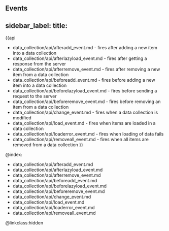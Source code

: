 Events
---
sidebar_label: 
title: 
---          

{{api
- data_collection/api/afteradd_event.md - fires after adding a new item into a data collection
- data_collection/api/afterlazyload_event.md - fires after getting a response from the server
- data_collection/api/afterremove_event.md - fires after removing a new item from a data collection
- data_collection/api/beforeadd_event.md - fires before adding a new item into a data collection
- data_collection/api/beforelazyload_event.md - fires before sending a request to the server
- data_collection/api/beforeremove_event.md - fires before removing an item from a data collection
- data_collection/api/change_event.md - fires when a data collection is modified
- data_collection/api/load_event.md - fires when items are loaded in a data collection
- data_collection/api/loaderror_event.md - fires when loading of data fails
- data_collection/api/removeall_event.md - fires when all items are removed from a data collection
}}


@index:
- data_collection/api/afteradd_event.md
- data_collection/api/afterlazyload_event.md 
- data_collection/api/afterremove_event.md
- data_collection/api/beforeadd_event.md
- data_collection/api/beforelazyload_event.md
- data_collection/api/beforeremove_event.md
- data_collection/api/change_event.md
- data_collection/api/load_event.md
- data_collection/api/loaderror_event.md
- data_collection/api/removeall_event.md

@linkclass:hidden